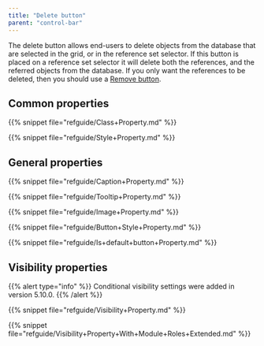 ```yaml
---
title: "Delete button"
parent: "control-bar"
---
```



The delete button allows end-users to delete objects from the database that are selected in the grid, or in the reference set selector. If this button is placed on a reference set selector it will delete both the references, and the referred objects from the database. If you only want the references to be deleted, then you should use a [Remove button](remove-button).

## Common properties

{{% snippet file="refguide/Class+Property.md" %}}

{{% snippet file="refguide/Style+Property.md" %}}

## General properties

{{% snippet file="refguide/Caption+Property.md" %}}

{{% snippet file="refguide/Tooltip+Property.md" %}}

{{% snippet file="refguide/Image+Property.md" %}}

{{% snippet file="refguide/Button+Style+Property.md" %}}

{{% snippet file="refguide/Is+default+button+Property.md" %}}

## Visibility properties

{{% alert type="info" %}}
Conditional visibility settings were added in version 5.10.0.
{{% /alert %}}

{{% snippet file="refguide/Visibility+Property.md" %}}

{{% snippet file="refguide/Visibility+Property+With+Module+Roles+Extended.md" %}}
